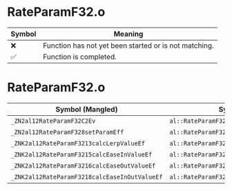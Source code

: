 # RateParamF32.o
| Symbol | Meaning 
| ------------- | ------------- 
| :x: | Function has not yet been started or is not matching. 
| :white_check_mark: | Function is completed. 


# RateParamF32.o
| Symbol (Mangled) | Symbol (Demangled) | Decompiled? |
| ------------- |  ------------- | ------------- |
| `_ZN2al12RateParamF32C2Ev` | `al::RateParamF32::RateParamF32(void)` | :x: |
| `_ZN2al12RateParamF328setParamEff` | `al::RateParamF32::setParam(float,float)` | :x: |
| `_ZNK2al12RateParamF3213calcLerpValueEf` | `al::RateParamF32::calcLerpValue(float)const` | :x: |
| `_ZNK2al12RateParamF3215calcEaseInValueEf` | `al::RateParamF32::calcEaseInValue(float)const` | :x: |
| `_ZNK2al12RateParamF3216calcEaseOutValueEf` | `al::RateParamF32::calcEaseOutValue(float)const` | :x: |
| `_ZNK2al12RateParamF3218calcEaseInOutValueEf` | `al::RateParamF32::calcEaseInOutValue(float)const` | :x: |
